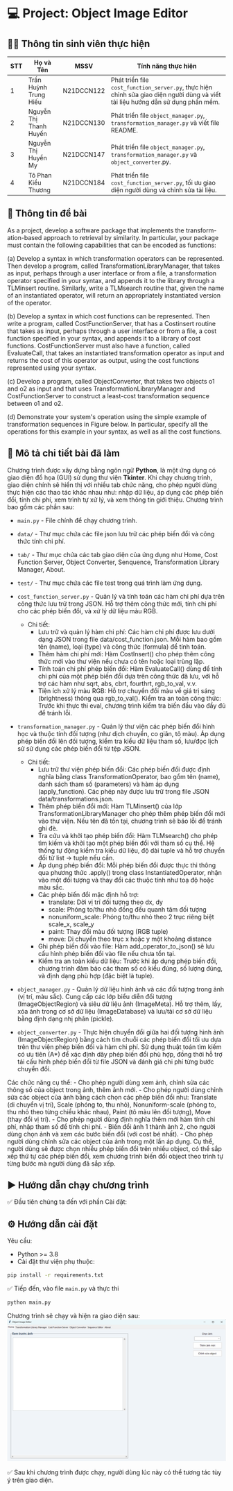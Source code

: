 # 💻 Project: Object Image Editor

## 👨‍🎓 Thông tin sinh viên thực hiện
| STT | Họ và Tên               | MSSV        | Tính năng thực hiện                                                               |
|-----|-------------------------|-------------|-------------------------------------------------------------------------------------|
| 1   | Trần Huỳnh Trung Hiếu   | N21DCCN122  | Phát triển file `cost_function_server.py`, thực hiện chỉnh sửa giao diện người dùng và viết tài liệu hướng dẫn sử dụng phần mềm. |
| 2   | Nguyễn Thị Thanh Huyến  | N21DCCN130  | Phát triển file `object_manager.py`, `transformation_manager.py` và viết file README.         |
| 3   | Nguyễn Thị Huyền My     | N21DCCN147  | Phát triển file `object_manager.py`, `transformation_manager.py` và `object_converter`.py. |
| 4   | Tô Phan Kiều Thương     | N21DCCN184  | Phát triển file `cost_function_server.py`, tối ưu giao diện người dùng và chỉnh sửa tài liệu.     |


## 📘 Thông tin đề bài
As a project, develop a software package that implements the transform-ation-based approach to retrieval by similarity. In particular, your package must contain the following capabilities that can be encoded as functions:

(a) Develop a syntax in which transformation operators can be represented. Then develop a program, called TransformationLibraryManager, that takes as input, perhaps through a user interface or from a file, a transformation operator specified in your syntax, and appends it to the library through a TLMinsert routine. Similarly, write a TLMsearch routine that, given the name of an instantiated operator, will return an appropriately instantiated version of the operator.

(b) Develop a syntax in which cost functions can be represented. Then write a program, called CostFunctionServer, that has a Costinsert routine that takes as input, perhaps through a user interface or from a file, a cost function specified in your syntax, and appends it to a library of cost functions. CostFunctionServer must also have a function, called EvaluateCall, that takes an instantiated transformation operator as input and returns the cost of this operator as output, using the cost functions represented using your syntax.

(c) Develop a program, called ObjectConvertor, that takes two objects o1 and o2 as input and that uses TransformationLibraryManager and CostFunctionServer to construct a least-cost transformation sequence between o1 and o2.

(d) Demonstrate your system's operation using the simple example of transformation sequences in Figure below. In particular, specify all the operations for this example in your syntax, as well as all the cost functions.

## 📝 Mô tả chi tiết bài đã làm
Chương trình được xây dựng bằng ngôn ngữ **Python**, là một ứng dụng có giao diện đồ họa (GUI) sử dụng thư viện **Tkinter**. Khi chạy chương trình, giao diện chính sẽ hiển thị với nhiều tab chức năng, cho phép người dùng thực hiện các thao tác khác nhau như: nhập dữ liệu, áp dụng các phép biến đổi, tính chi phí, xem trình tự xử lý, và xem thông tin giới thiệu.
Chương trình bao gồm các phần sau:
- `main.py` - File chính để chạy chương trình.
- `data/` - Thư mục chứa các file json lưu trữ các phép biến đổi và công thức tính chi phí.
- `tab/` - Thư mục chứa các tab giao diện của ứng dụng như Home, Cost Function Server, Object Converter, Senquence, Transformation Library Manager, About.
- `test/` - Thư mục chứa các file test trong quá trình làm ứng dụng.
- `cost_function_server.py` - Quản lý và tính toán các hàm chi phí dựa trên công thức lưu trữ trong JSON. Hỗ trợ thêm công thức mới, tính chi phí cho các phép biến đổi, và xử lý dữ liệu màu RGB.
    - Chi tiết:
        - Lưu trữ và quản lý hàm chi phí: Các hàm chi phí được lưu dưới dạng JSON trong file data/cost_function.json. Mỗi hàm bao gồm tên (name), loại (type) và công thức (formula) để tính toán.
        - Thêm hàm chi phí mới: Hàm CostInsert() cho phép thêm công thức mới vào thư viện nếu chưa có tên hoặc loại trùng lặp.
        - Tính toán chi phí phép biến đổi: Hàm EvaluateCall() dùng để tính chi phí của một phép biến đổi dựa trên công thức đã lưu, với hỗ trợ các hàm như sqrt, abs, cbrt, fourthrt, rgb_to_val, v.v.
        - Tiện ích xử lý màu RGB: Hỗ trợ chuyển đổi màu về giá trị sáng (brightness) thông qua rgb_to_val().
        Kiểm tra an toàn công thức: Trước khi thực thi eval, chương trình kiểm tra biến đầu vào đầy đủ để tránh lỗi.

- `transformation_manager.py` - Quản lý thư viện các phép biến đổi hình học và thuộc tính đối tượng (như dịch chuyển, co giãn, tô màu). Áp dụng phép biến đổi lên đối tượng, kiểm tra kiểu dữ liệu tham số, lưu/đọc lịch sử sử dụng các phép biến đổi từ tệp JSON.
    - Chi tiết:
        - Lưu trữ thư viện phép biến đổi: Các phép biến đổi được định nghĩa bằng class TransformationOperator, bao gồm tên (name), danh sách tham số (parameters) và hàm áp dụng (apply_function). Các phép này được lưu trữ trong file JSON data/transformations.json.
        - Thêm phép biến đổi mới: Hàm TLMinsert() của lớp TransformationLibraryManager cho phép thêm phép biến đổi mới vào thư viện. Nếu tên đã tồn tại, chương trình sẽ báo lỗi để tránh ghi đè.
        - Tra cứu và khởi tạo phép biến đổi: Hàm TLMsearch() cho phép tìm kiếm và khởi tạo một phép biến đổi với tham số cụ thể. Hệ thống tự động kiểm tra kiểu dữ liệu, độ dài tuple và hỗ trợ chuyển đổi từ list → tuple nếu cần.
        - Áp dụng phép biến đổi: Mỗi phép biến đổi được thực thi thông qua phương thức .apply() trong class InstantiatedOperator, nhận vào một đối tượng và thay đổi các thuộc tính như toạ độ hoặc màu sắc.
        - Các phép biến đổi mặc định hỗ trợ:
            - translate: Dời vị trí đối tượng theo dx, dy
            - scale: Phóng to/thu nhỏ đồng đều quanh tâm đối tượng
            - nonuniform_scale: Phóng to/thu nhỏ theo 2 trục riêng biệt scale_x, scale_y
            - paint: Thay đổi màu đối tượng (RGB tuple)
            - move: Di chuyển theo trục x hoặc y một khoảng distance
        - Ghi phép biến đổi vào file: Hàm add_operator_to_json() sẽ lưu cấu hình phép biến đổi vào file nếu chưa tồn tại.
        - Kiểm tra an toàn kiểu dữ liệu: Trước khi áp dụng phép biến đổi, chương trình đảm bảo các tham số có kiểu đúng, số lượng đúng, và định dạng phù hợp (đặc biệt là tuple).

- `object_manager.py` - Quản lý dữ liệu hình ảnh và các đối tượng trong ảnh (vị trí, màu sắc). Cung cấp các lớp biểu diễn đối tượng (ImageObjectRegion) và siêu dữ liệu ảnh (ImageMeta). Hỗ trợ thêm, lấy, xóa ảnh trong cơ sở dữ liệu (ImageDatabase) và lưu/tải cơ sở dữ liệu bằng định dạng nhị phân (pickle).
- `object_converter.py` - Thực hiện chuyển đổi giữa hai đối tượng hình ảnh (ImageObjectRegion) bằng cách tìm chuỗi các phép biến đổi tối ưu dựa trên thư viện phép biến đổi và hàm chi phí. Sử dụng thuật toán tìm kiếm có ưu tiên (A*) để xác định dãy phép biến đổi phù hợp, đồng thời hỗ trợ tải cấu hình phép biến đổi từ file JSON và đánh giá chi phí từng bước chuyển đổi.

Các chức năng cụ thể:
    - Cho phép người dùng xem ảnh, chỉnh sửa các thông số của object trong ảnh, thêm ảnh mới.
    - Cho phép người dùng chỉnh sửa các object của ảnh bằng cách chọn các phép biến đổi như: Translate (di chuyển vị trí), Scale (phóng to, thu nhỏ), Nonuniform-scale (phóng to, thu nhỏ theo từng chiều khác nhau), Paint (tô màu lên đối tượng), Move (thay đổi vị trí).
    - Cho phép người dùng định nghĩa thêm mới hàm tính chi phí, nhập tham số để tính chi phí.
    - Biến đổi ảnh 1 thành ảnh 2, cho người dùng chọn ảnh và xem các bước biến đổi (với cost bé nhất).
    - Cho phép người dùng chỉnh sửa các object của ảnh trong một lần áp dụng. Cụ thể, người dùng sẽ được chọn nhiều phép biến đổi trên nhiều object, có thể sắp xếp thứ tự các phép biến đổi, xem chương trình biến đổi object theo trình tự từng bước mà người dùng đã sắp xếp.

## ▶️ Hướng dẫn chạy chương trình
✅ Đầu tiên chúng ta đến với phần Cài đặt:
## ⚙️ Hướng dẫn cài đặt
Yêu cầu:
- Python >= 3.8
- Cài đặt thư viện phụ thuộc:

```bash
pip install -r requirements.txt
```
✅ Tiếp đến, vào file `main.py` và thực thi
```bash
python main.py
```
Chương trình sẽ chạy và hiện ra giao diện sau:
![Giao diện hiển thị sau khi run main.py](image.png) 

✅ Sau khi chương trình được chạy, người dùng lúc này có thể tương tác tùy ý trên giao diện.